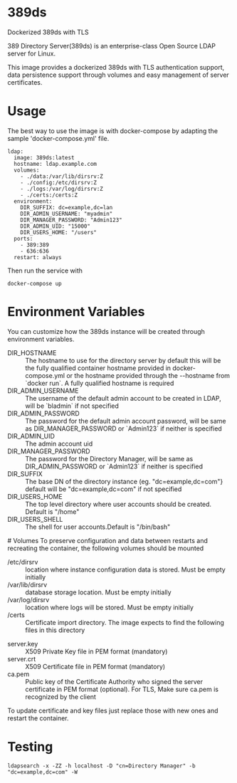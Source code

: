 # 389ds
Dockerized 389ds with TLS


389 Directory Server(389ds) is an enterprise-class Open Source LDAP server for Linux.

This image provides  a dockerized 389ds with TLS authentication support, data 
persistence  support through volumes and easy management of server certificates.


# Usage
The best way to use the image is with docker-compose by adapting the sample 
'docker-compose.yml' file.

    ldap:
      image: 389ds:latest
      hostname: ldap.example.com
      volumes:
        - ./data:/var/lib/dirsrv:Z
        - ./config:/etc/dirsrv:Z
        - ./logs:/var/log/dirsrv:Z
        - ./certs:/certs:Z
      environment:
        DIR_SUFFIX: dc=example,dc=lan
        DIR_ADMIN_USERNAME: "myadmin"
        DIR_MANAGER_PASSWORD: "Admin123"
        DIR_ADMIN_UID: "15000"
        DIR_USERS_HOME: "/users"
      ports:
        - 389:389
        - 636:636
      restart: always

Then run the service with

    docker-compose up

# Environment Variables
You can customize how the 389ds instance will be created through environment
variables.
<dl>
<dt>DIR_HOSTNAME</dt>
<dd>The hostname to use for the directory server by default this will be the fully qualified container hostname provided
in docker-compose.yml or the hostname provided through the --hostname from `docker run`. A fully qualified hostname is required

<dt>DIR_ADMIN_USERNAME</dt>
<dd>The username of the default admin account to be created in LDAP, will be `bladmin` if not specified</dd>
<dt>DIR_ADMIN_PASSWORD</dt>
<dd>The password for the default admin account password, will be same as DIR_MANAGER_PASSWORD or `Admin123` if neither is specified</dd>
<dt>DIR_ADMIN_UID</dt>
<dd>The admin account uid</dd>
<dt>DIR_MANAGER_PASSWORD</dt>
<dd>The password for the Directory Manager, will be same as DIR_ADMIN_PASSWORD or `Admin123` if neither is specified</dd>
<dt>DIR_SUFFIX</dt>
<dd>The base DN of the directory instance (eg. "dc=example,dc=com"} default will be "dc=example,dc=com" if not specified</dd>
<dt>DIR_USERS_HOME</dt>
<dd>The top level directory where user accounts should be created. Default is "/home"</dd>
<dt>DIR_USERS_SHELL</dt>
<dd>The shell for user accounts.Default is "/bin/bash"</dd>
</dl>
# Volumes
To preserve configuration and data between restarts and recreating the container, the following volumes should be mounted
<dl>
<dt>/etc/dirsrv</dt>
<dd>location where instance configuration data is stored. Must be empty initially</dd>
<dt>/var/lib/dirsrv</dt>
<dd>database storage location. Must be empty initially</dd>
<dt>/var/log/dirsrv</dt>
<dd>location where logs will be stored. Must be empty initially</dd>
<dt>/certs</dt>
<dd>Certificate import directory. The image expects to find the following files in this directory</dd>
</dl>
    <dl>
    server.key
    <dd>X509 Private Key file in PEM format (mandatory)</dd>
    server.crt
    <dd>X509 Certificate file in PEM format (mandatory)</dd>
    ca.pem
    <dd>Public key of the Certificate Authority who signed the server certificate in PEM format (optional). For TLS, Make 
    sure ca.pem is recognized by the client</dd>
    </dl>

To update certificate and key files just replace those with new ones and restart the container.  



# Testing

    ldapsearch -x -ZZ -h localhost -D "cn=Directory Manager" -b "dc=example,dc=com" -W
